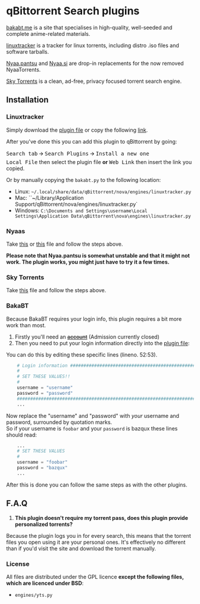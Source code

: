 qBittorrent Search plugins
==========================

[bakabt.me](https://bakabt.me) is a site that specialises in high-quality,
well-seeded and complete anime-related materials.

[linuxtracker](http://linuxtracker.org) is a tracker for linux torrents,
including distro .iso files and software tarballs.

[Nyaa.pantsu](https://nyaa.pantsu.cat) and [Nyaa.si](https://nyaa.si) are
drop-in replacements for the now removed NyaaTorrents.

[Sky Torrents](https://skytorrents.in) is a clean, ad-free, privacy focused torrent search engine. 

Installation
------------

### Linuxtracker
Simply download the [plugin file](engines/linuxtracker.py) or copy the
following [link](https://github.com/MadeOfMagicAndWires/qBit-plugins/raw/master/engines/linuxtracker.py).

After you've done this you can add this plugin to qBittorrent by going:

<kbd>Search tab</kbd> 🡪 <kbd>Search Plugins</kbd> 🡪 <kbd>Install a new one</kbd>  
<kbd>Local File</kbd> then select the plugin file
 **or**
<kbd>Web Link</kbd> then insert the link you copied.

Or by manually copying the `bakabt.py` to the following location:
  * Linux: `~/.local/share/data/qBittorrent/nova/engines/linuxtracker.py`
  * Mac: ``~/Library/Application Support/qBittorrent/nova/engines/linuxtracker.py`
  * Windows: `C:\Documents and Settings\username\Local Settings\Application Data\qBittorrent\nova\engines\linuxtracker.py`

### Nyaas
Take [this](engines/nyaapantsu.py) or [this](engines/nyaasi.py) file and follow
the steps above. 

**Please note that Nyaa.pantsu is somewhat unstable and that it might not
work. The plugin works, you might just have to try it a few times.**

### Sky Torrents
Take [this](engines/skytorrents.py) file and follow the steps above.

### BakaBT
Because BakaBT requires your login info, this plugin requires a bit more work than most.

1. Firstly you'll need an ~~[account](https://bakabt.me/signup.php)~~
   (Admission currently closed)
2. Then you need to put your login information directly into the [plugin file](engines/bakabt.py):

You can do this by editing these specific lines (lineno. 52:53).
```python
    # Login information ######################################################
    #
    # SET THESE VALUES!!
    #
    username = "username"
    password = "password"
    ##########################################################################
    ...
```
Now replace the "username" and "password" with *your* username and password, surrounded by quotation marks.  
So if your username is `foobar` and your `password` is bazqux these lines should read:
```python
    ...
    # SET THESE VALUES
    #
    username = "foobar"
    password = "bazqux"
    ...
```
After this is done you can follow the same steps as with the other plugins.

F.A.Q
-----

1. **This plugin doesn't require my torrent pass, does this plugin provide personalized torrents?**

  Because the plugin logs you in for every search, this means that the torrent files you open using it are your
  personal ones. It's effectively no different than if you'd visit the site and download the torrent manually.


### License

All files are distributed under the GPL licence **except the following files, which are licenced under BSD**:
+ `engines/yts.py`
